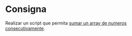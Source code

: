 # Consigna

Realizar un script que permita [sumar un array de numeros consecutivamente](https://drive.google.com/file/d/1g2B3xrO_PBnlWp8em6jONWYrMjLqL7rC/view).